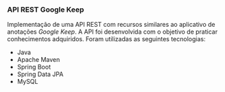 ### API REST Google Keep

Implementação de uma API REST com recursos similares ao aplicativo de anotações _Google Keep_. A API foi desenvolvida com o objetivo de praticar conhecimentos adquiridos. Foram utilizadas as seguintes tecnologias:

- Java
- Apache Maven
- Spring Boot 
- Spring Data JPA
- MySQL
